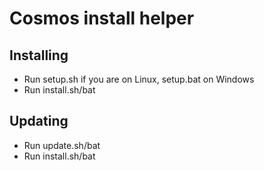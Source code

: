 # Cosmos install helper
## Installing
* Run setup.sh if you are on Linux, setup.bat on Windows
* Run install.sh/bat
## Updating
* Run update.sh/bat
* Run install.sh/bat
